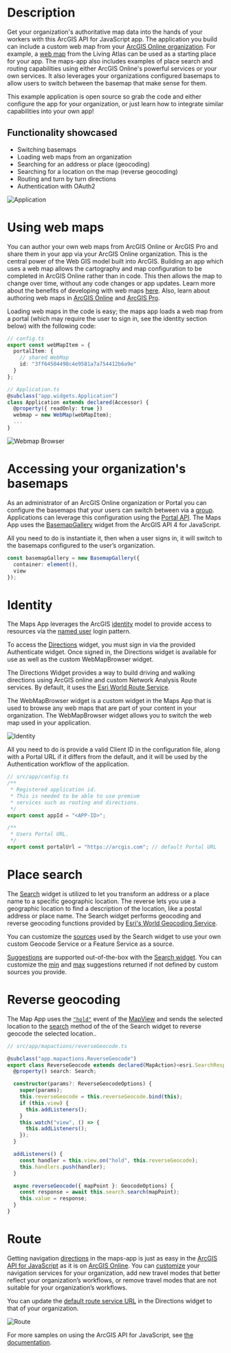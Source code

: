 # Description

Get your organization's authoritative map data into the hands of your workers with this ArcGIS API for JavaScript app. The application you build can include a custom web map from your [ArcGIS Online organization](https://doc.arcgis.com/en/arcgis-online/reference/what-is-agol.htm). For example, a [web map](http://doc.arcgis.com/en/living-atlas/item/?itemId=26888b0c21a44eb1ba2f26d1eb7981fe) from the Living Atlas can be used as a starting place for your app. The maps-app also includes examples of place search and routing capabilities using either ArcGIS Online's powerful services or your own services. It also leverages your organizations configured basemaps to allow users to switch between the basemap that make sense for them.

This example application is open source so grab the code and either configure the app for your organization, or just learn how to integrate similar capabilities into your own app!

## Functionality showcased

- Switching basemaps
- Loading web maps from an organization
- Searching for an address or place (geocoding)
- Searching for a location on the map (reverse geocoding)
- Routing and turn by turn directions
- Authentication with OAuth2

![Application](./images/application.png)

# Using web maps

You can author your own web maps from ArcGIS Online or ArcGIS Pro and share them in your app via your ArcGIS Online organization. This is the central power of the Web GIS model built into ArcGIS. Building an app which uses a web map allows the cartography and map configuration to be completed in ArcGIS Online rather than in code. This then allows the map to change over time, without any code changes or app updates. Learn more about the benefits of developing with web maps [here](https://developers.arcgis.com/web-map-specification/). Also, learn about authoring web maps in [ArcGIS Online](http://doc.arcgis.com/en/arcgis-online/create-maps/make-your-first-map.htm) and [ArcGIS Pro](http://pro.arcgis.com/en/pro-app/help/mapping/map-authoring/author-a-basemap.htm).

Loading web maps in the code is easy; the maps app loads a web map from a portal (which may require the user to sign in, see the identity section below) with the following code:

```ts
// config.ts
export const webMapItem = {
  portalItem: {
    // shared WebMap
    id: "3ff64504498c4e9581a7a754412b6a9e"
  }
};

// Application.ts
@subclass("app.widgets.Application")
class Application extends declared(Accessor) {
  @property({ readOnly: true })
  webmap = new WebMap(webMapItem);
  ...
}
```

![Webmap Browser](./images/webmap-browser.png)

# Accessing your organization's basemaps

As an administrator of an ArcGIS Online organization or Portal you can configure the basemaps that your users can switch between via a [group](http://doc.arcgis.com/en/arcgis-online/share-maps/share-items.htm). Applications can leverage this configuration using the [Portal API](https://developers.arcgis.com/javascript/latest/api-reference/esri-portal-Portal.html). The Maps App uses the [BasemapGallery](https://developers.arcgis.com/javascript/latest/api-reference/esri-widgets-BasemapGallery.html) widget from the ArcGIS API 4 for JavaScript.

All you need to do is instantiate it, then when a user signs in, it will switch to the basemaps configured to the user’s organization.

```ts
const basemapGallery = new BasemapGallery({
  container: element(),
  view
});
```

# Identity

The Maps App leverages the ArcGIS [identity](https://developers.arcgis.com/authentication/) model to provide access to resources via the [named user](https://developers.arcgis.com/authentication/#named-user-login) login pattern.

To access the [Directions](https://developers.arcgis.com/javascript/latest/api-reference/esri-widgets-Directions.html) widget, you must sign in via the provided Authenticate widget. Once signed in, the Directions widget is available for use as well as the custom WebMapBrowser widget.

The Directions Widget provides a way to build driving and walking directions using ArcGIS online and custom Network Analysis Route services. By default, it uses the [Esri World Route Service](http://www.arcgis.com/home/item.html?id=1feb41652c5c4bd2ba5c60df2b4ea2c4).

The WebMapBrowser widget is a custom widget in the Maps App that is used to browse any web maps that are part of your content in your organization. The WebMapBrowser widget allows you to switch the web map used in your application.

![Identity](./images/identity.png)

All you need to do is provide a valid Client ID in the configuration file, along with a Portal URL if it differs from the default, and it will be used by the Authentication workflow of the application.

```ts
// src/app/config.ts
/**
 * Registered application id.
 * This is needed to be able to use premium
 * services such as routing and directions.
 */
export const appId = "<APP-ID>";

/**
 * Users Portal URL.
 */
export const portalUrl = "https://arcgis.com"; // default Portal URL
```

# Place search

The [Search](https://developers.arcgis.com/javascript/latest/api-reference/esri-widgets-Search.html) widget is utilized to let you transform an address or a place name to a specific geographic location. The reverse lets you use a geographic location to find a description of the location, like a postal address or place name. The Search widget performs geocoding and reverse geocoding functions provided by [Esri's World Geocoding Service](https://developers.arcgis.com/features/geocoding/).

You can customize the [sources](https://developers.arcgis.com/javascript/latest/api-reference/esri-widgets-Search.html#sources) used by the Search widget to use your own custom Geocode Service or a Feature Service as a source.

[Suggestions](https://developers.arcgis.com/rest/geocode/api-reference/geocoding-suggest.htm) are supported out-of-the-box with the [Search widget](https://developers.arcgis.com/javascript/latest/api-reference/esri-widgets-Search.html#suggestions). You can customize the [min](https://developers.arcgis.com/javascript/latest/api-reference/esri-widgets-Search.html#minSuggestCharacters) and [max](https://developers.arcgis.com/javascript/latest/api-reference/esri-widgets-Search.html#maxSuggestions) suggestions returned if not defined by custom sources you provide.

# Reverse geocoding

The Map App uses the [`"hold"`](https://developers.arcgis.com/javascript/latest/api-reference/esri-views-MapView.html#event:hold) event of the [MapView](https://developers.arcgis.com/javascript/latest/api-reference/esri-views-MapView.html) and sends the selected location to the [search](https://developers.arcgis.com/javascript/latest/api-reference/esri-widgets-Search.html#search) method of the of the Search widget to reverse geocode the selected location..

```ts
// src/app/mapactions/reverseGeocode.ts

@subclass("app.mapactions.ReverseGeocode")
export class ReverseGeocode extends declared(MapAction)<esri.SearchResponse> {
  @property() search: Search;

  constructor(params?: ReverseGeocodeOptions) {
    super(params);
    this.reverseGeocode = this.reverseGeocode.bind(this);
    if (this.view) {
      this.addListeners();
    }
    this.watch("view", () => {
      this.addListeners();
    });
  }

  addListeners() {
    const handler = this.view.on("hold", this.reverseGeocode);
    this.handlers.push(handler);
  }

  async reverseGeocode({ mapPoint }: GeocodeOptions) {
    const response = await this.search.search(mapPoint);
    this.value = response;
  }
}

```

# Route

Getting navigation [directions](https://developers.arcgis.com/features/directions/) in the maps-app is just as easy in the [ArcGIS API for JavaScript](https://developers.arcgis.com/javascript/latest/index.html) as it is on [ArcGIS Online](http://doc.arcgis.com/en/arcgis-online/use-maps/get-directions.htm). You can [customize](http://doc.arcgis.com/en/arcgis-online/administer/configure-services.htm#ESRI_SECTION1_567C344D5DEE444988CA2FE5193F3CAD) your navigation services for your organization, add new travel modes that better reflect your organization’s workflows, or remove travel modes that are not suitable for your organization’s workflows.

You can update the [default route service URL](https://developers.arcgis.com/javascript/latest/api-reference/esri-widgets-Directions.html#routeServiceUrl) in the Directions widget to that of your organization.

![Route](./images/route.png)

For more samples on using the ArcGIS API for JavaScript, see [the documentation](https://developers.arcgis.com/javascript/latest/sample-code/index.html).
